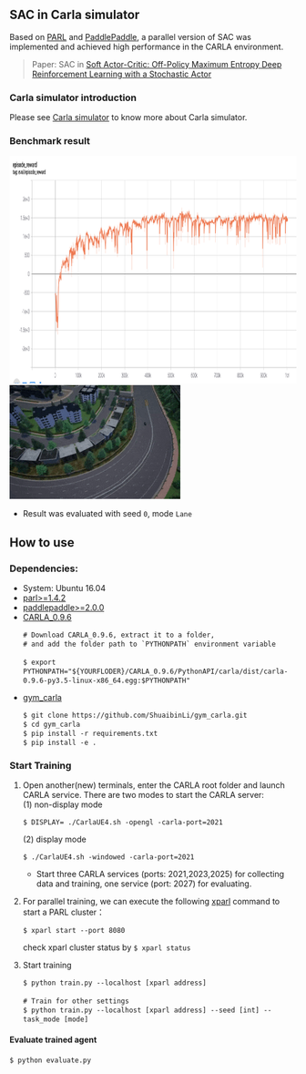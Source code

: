 ## SAC in Carla simulator
Based on [PARL](https://github.com/PaddlePaddle/PARL) and [PaddlePaddle](https://github.com/PaddlePaddle/Paddle), 
a parallel version of SAC was implemented and achieved high performance in the CARLA environment.
> Paper: SAC in [Soft Actor-Critic: Off-Policy Maximum Entropy Deep Reinforcement Learning with a Stochastic Actor](https://arxiv.org/abs/1801.01290)

### Carla simulator introduction
Please see [Carla simulator](https://github.com/carla-simulator/carla/releases/tag/0.9.6) to know more about Carla simulator.

### Benchmark result
<img src=".benchmark/carla_sac.png" width = "800" height ="400" alt="carla_sac"/>
<img src=".benchmark/Lane_bend.gif" width = "300" height ="200" alt="result"/>

+ Result was evaluated with seed `0`, mode `Lane`

## How to use
### Dependencies:
+ System: Ubuntu 16.04
+ [parl>=1.4.2](https://github.com/PaddlePaddle/PARL)
+ [paddlepaddle>=2.0.0](https://github.com/PaddlePaddle/Paddle)
+ [CARLA_0.9.6](https://github.com/carla-simulator/carla/releases/tag/0.9.6)
  ```CARLA
  # Download CARLA_0.9.6, extract it to a folder, 
  # and add the folder path to `PYTHONPATH` environment variable
  
  $ export PYTHONPATH="${YOURFLODER}/CARLA_0.9.6/PythonAPI/carla/dist/carla-0.9.6-py3.5-linux-x86_64.egg:$PYTHONPATH"
  ```
+ [gym_carla](https://github.com/ShuaibinLi/gym_carla.git)
  ```gym_carla
  $ git clone https://github.com/ShuaibinLi/gym_carla.git
  $ cd gym_carla
  $ pip install -r requirements.txt
  $ pip install -e .
  ```

### Start Training
1. Open another(new) terminals, enter the CARLA root folder and launch CARLA service. 
   There are two modes to start the CARLA server: <br>
   (1) non-display mode
    ```start env
    $ DISPLAY= ./CarlaUE4.sh -opengl -carla-port=2021
    ```
   (2) display mode
   ```start_env
   $ ./CarlaUE4.sh -windowed -carla-port=2021
   ```
   + Start three CARLA services (ports: 2021,2023,2025) for collecting data and training, 
     one service (port: 2027) for evaluating.
   
2. For parallel training, we can execute the following [xparl](https://parl.readthedocs.io/en/stable/parallel_training/setup.html) command to start a PARL cluster：
   ```Parallelization
   $ xparl start --port 8080
   ```
   check xparl cluster status by `$ xparl status`

3. Start training
   ```train
   $ python train.py --localhost [xparl address]
   
   # Train for other settings
   $ python train.py --localhost [xparl address] --seed [int] --task_mode [mode]
   ```
#### Evaluate trained agent
```
$ python evaluate.py
